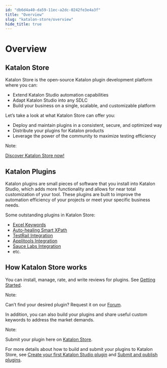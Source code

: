 ```yaml
---
id: "db6d4a40-da59-11ec-a2dc-0242fe3e4a3f"
title: "Overview"
slug: "katalon-store/overview"
hide_title: true
---
```


# <a id="id_overview" class="anchor_top_offset"/><a id="ariaid-title1" class="anchor_top_offset"/>Overview

    

## <a id="id_1" class="anchor_top_offset"/>Katalon Store

    
      
<p xmlns="http://www.w3.org/1999/xhtml" className="p">Katalon Store is the open-source Katalon plugin development   platform where you can:</p> 
      
<ul xmlns="http://www.w3.org/1999/xhtml" className="ul">   <li className="li">Extend Katalon Studio automation capabilities</li>   <li className="li">Adapt Katalon Studio into any SDLC</li>   <li className="li">Build your business on a single, scalable, and customizable     platform</li> </ul> 
      
<p xmlns="http://www.w3.org/1999/xhtml" className="p">Let’s take a look at what Katalon Store can offer you:</p> 
      
<ul xmlns="http://www.w3.org/1999/xhtml" className="ul">   <li className="li">Deploy and maintain plugins in a consistent, secure, and     optimized way</li>   <li className="li">Distribute your plugins for Katalon products</li>   <li className="li">Leverage the power of the community to maximize testing     efficiency</li> </ul> 
      
<div xmlns="http://www.w3.org/1999/xhtml" className="note note note_note"><span className="note__title">Note:</span> 
  <p className="p">
    <a className="xref j-external-link" href="https://store.katalon.com" target="_blank">Discover Katalon Store
      now!</a>
  </p>
</div>
    
  
    

## <a id="id_2" class="anchor_top_offset"/>Katalon Plugins

    
      
<p xmlns="http://www.w3.org/1999/xhtml" className="p">Katalon plugins are small pieces of software that you install   into Katalon Studio, which adds more functionality and allows for   near total customization of your tool. These plugins are built to   improve the automation efficiency of your projects or meet your   specific business needs.</p> 
      
<p xmlns="http://www.w3.org/1999/xhtml" className="p">Some outstanding plugins in Katalon Store:</p> 
      
<ul xmlns="http://www.w3.org/1999/xhtml" className="ul">   <li className="li">     <a className="xref j-external-link" href="https://store.katalon.com/product/34/Excel-Keywords" target="_blank">Excel       Keywords</a>   </li>   <li className="li">     <a className="xref j-external-link" href="https://store.katalon.com/product/5/Auto-healing-Smart-XPath" target="_blank">Auto-healing       Smart XPath</a>   </li>   <li className="li">     <a className="xref j-external-link" href="https://store.katalon.com/product/13/TestRail-Integration" target="_blank">TestRail       Integration</a>   </li>   <li className="li">     <a className="xref j-external-link" href="https://store.katalon.com/product/44/Applitools-Integration" target="_blank">Applitools       Integration</a>   </li>   <li className="li">     <a className="xref j-external-link" href="https://store.katalon.com/product/75/Sauce-Labs-Integration" target="_blank">Sauce       Labs Integration</a>   </li>   <li className="li">etc.</li> </ul> 
    
  
    

## <a id="id_3" class="anchor_top_offset"/>How Katalon Store works

    
      
<p xmlns="http://www.w3.org/1999/xhtml" className="p">You can install, manage, rate, and write reviews for plugins.   See <a className="xref j-external-link" href="https://docs.katalon.com/katalon-store/docs/user/getting-started.html#ratings-amp-reviews" target="_blank">Getting     Started</a>.</p> 
      
<div xmlns="http://www.w3.org/1999/xhtml" className="note note note_note"><span className="note__title">Note:</span> 
  <p className="p">Can’t find your desired plugin? Request it on our <a className="xref j-external-link" href="https://forum.katalon.com/new-topic?category=plugin-platform" target="_blank">Forum</a>.</p>
</div>
      
<p xmlns="http://www.w3.org/1999/xhtml" className="p">In addition, you can also build your plugins and share useful   custom keywords to address the market demands.</p> 
      
<div xmlns="http://www.w3.org/1999/xhtml" className="note note note_note"><span className="note__title">Note:</span> 
  <p className="p">Submit your plugin here on <a className="xref j-external-link" href="https://store.katalon.com/manage/publisher/upload-product" target="_blank">Katalon
      Store</a>.</p>
</div>
      
<p xmlns="http://www.w3.org/1999/xhtml" className="p">For more details about how to build and submit your plugins to   Katalon Store, see <a className="xref j-external-link" href="https://docs.katalon.com/katalon-store/docs/publisher/create-plugin.html" target="_blank">Create     your first Katalon Studio plugin</a> and <a className="xref j-external-link" href="https://docs.katalon.com/katalon-store/docs/publisher/submit-plugin.html" target="_blank">Submit     and publish plugins</a>.</p> 
    
  

